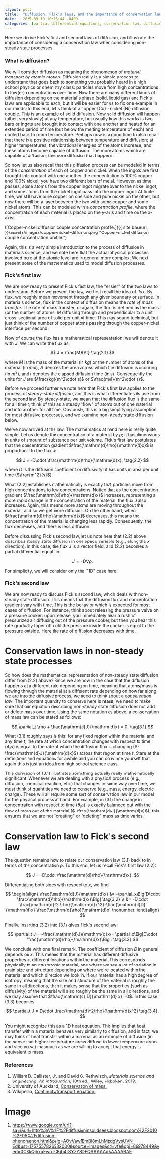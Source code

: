 ```yaml
---
layout: post
title:  "Diffusion, Fick's laws, and the importance of conservation laws in non-steady state processes"
date:   2025-09-10 10:06:44 -0400
categories: [partial differential equations, conservation law, diffusion]
---
```


Here we derive Fick's first and second laws of diffusion, and illustrate the importance of considering a conservation law when considering non-steady state processes.

<!-- more -->

### What is diffusion?
We will consider diffusion as meaning the phenomenon of *material transport by atomic motion.* Diffusion really is a simple process to understand that goes back to something you probably heard in a high school physics or chemistry class: particles move from high concentrations to low(er) concentrations over time. Now there are many different kinds of diffusion depending on the material's phase (solid, liquid gas) and Fick's laws are applicable to each, but it will be easier for us to fix one example in our minds; to this end, let's think of a copper (Cu) - nickel (Ni) diffusion couple. This is an example of solid diffusion. Now solid diffusion will happen (albeit very slowly) at any temperature, but usually how this works is two bars or ingots are brought into contact with one another and heated for an extended period of time (but below the melting temperature of each) and cooled back to room temperature. Perhaps now is a good time to also recall that there is a positive relationship between temperature and diffusion; at higher temperatures, the vibrational energies of the atoms increase, and these atoms become capable of diffusion. The more atoms which are capable of diffusion, the more diffusion that happens.

So now let us also recall that this diffusion process can be modeled in terms of the *concentration* of each of copper and nickel. When the ingots are first brought into contact with one another, the concentration is 100% copper and 100% nickel; you have two different bars of metal. However, as time passes, some atoms from the copper ingot migrate over to the nickel ingot, and some atoms from the nickel ingot pass into the copper ingot. At finite time, we still have pure copper on one side and pure nickel on the other, but now there will be a layer between the two with some copper and some nickel atoms. This can be modeled with a *concentration profile*, where the concentration of each material is placed on the y-axis and time on the x-axis: 

![Copper-nickel diffusion couple concentration profile.]({{ site.baseurl }}/assets/images/copper-nickel-diffusion.png "Copper-nickel diffusion couple concentration profile.")

Again, this is a very simple introduction to the process of diffusion in materials science, and we note here that the actual physical processes involved here at the atomic level are in general more complex. We next present some of the mathematics used to model diffusion processes.



### Fick's first law
We are now ready to present Fick's first law, the \"easier\" of the two laws to understand. Before we present the law, we first recall the idea of *flux.* By flux, we roughly mean movement through any given boundary or surface. In materials science, flux in the context of diffusion means the *rate of mass transfer.* The rate of mass transfer, or again, the flux, is defined as the mass (or the number of atoms) $M$ diffusing through and perpendicular to a unit cross-sectional area of solid per unit of time. This may sound technical, but just think of the number of copper atoms passing through the copper-nickel interface per second.

Now of course the flux has a mathematical representation; we will denote it with $J$. We can write the flux as

$$
    J = \frac{M}{At} \tag{2.1}
$$

where $M$ is the mass of the material (in $kg$) or the number of atoms of the material (in $mol$), $A$ denotes the area across which the diffusion is occuring (in $m^2$), and $t$ denotes the elapsed diffusion time (in $s$). Consequently the units for $J$ are $\frac{kg}{m^2\cdot s}$ or $\frac{mol}{m^2\cdot s}$. 

Before we proceed further we note here that Fick's first law applies to the process of *steady-state diffusion*, and this is what differentiates its use from the second law. By steady-state, we mean that the diffusion flux is the same for all time $t$; think of this as a steady \"flow\" of atoms out of one material and into another for all time. Obviously, this is a big simplifying assumption for most diffusive processes, and we examine non-steady state diffusion below.

We've now arrived at the law. The mathematics at hand here is really quite simple. Let us denote the concentration of a material by $\rho$; it has dimensions in units of amount of substance per unit volume. Fick's first law postulates that the concentration gradient $\frac{\mathrm{d}\rho}{\mathrm{d}x}$ is proportional to the flux $J$: 

$$
    J = -D\cdot \frac{\mathrm{d}\rho}{\mathrm{d}x}, \tag{2.2}
$$

where $D$ is the diffusion coefficient or diffusivity; it has units in area per unit time ($\frac{m^2}{s}$).

What (2.2) establishes mathematically is exactly that particles move from high concentrations to low concentrations. Notice that as the concentration gradient $\frac{\mathrm{d}\rho}{\mathrm{d}x}$ increases, representing a more rapid change in the concentration of the material, the flux $J$ also increases. Again, this means more atoms are moving throughout the material, and so we get more diffusion. On the other hand, when $\frac{\mathrm{d}\rho}{\mathrm{d}x}$ decreases, this means the concentration of the material is changing less rapidly. Consequently, the flux decreases, and there is less diffusion.

Before discussing Fick's second law, let us note here that (2.2) above describes steady state diffusion in *one* space variable (e.g., along the $x$ direction). In this case, the flux $J$ is a vector field, and (2.2) becomes a partial differential equation: 

$$
    J = -D \nabla \rho.
$$

For simplicity, we will consider only the ``1D" case here.


### Fick's second law
We are now ready to discuss Fick's second law, which deals with non-steady state diffusion. This means that the diffusion flux and concentration gradient vary with time. This is the behavior which is expected for most cases of diffusion. For instance, think about releasing the pressure valve on a pressure cooker: upon release, you immediately hear a rush of pressurized air diffusing out of the pressure cooker, but then you hear this rate gradually taper off until the pressure inside the cooker is equal to the pressure outside. Here the rate of diffusion decreases with time.

# Conservation laws in non-steady state processes
So how does the mathematical representation of non-steady state diffusion differ from (2.2) above? Since we are now in the case that the diffusion happens at a different rate depending on time, meaning that atoms/mass is flowing through the material at a different rate depending on how far along we are into the diffusive process, we need to think about a *conservation law*. The important quantity to conserve here is **mass**; we need to make sure that our equation describing non-steady state diffusion does not add or delete mass over time. Using the same notation as above, a conservation of mass law can be stated as follows: 

$$
    \partial_t \rho + \frac{\mathrm{d}J}{\mathrm{d}x} = 0. \tag{3.1}
$$

What (3.1) roughly says is this: for any fixed region within the material and any time $t$, the rate at which concentration changes with respect to time ($\partial_t \rho$) is equal to the rate at which the diffusion flux is changing ($-\frac{\mathrm{d}J}{\mathrm{d}x}$) across that region at time $t$. Stare at the definitions and equations for awhile and you can convince yourself that again this is just an idea from high school science class.

This derivation of (3.1) illustrates something actually really mathematically significant. Whenever we are dealing with a physical process (e.g., diffusion, chemical reaction, etc.) that changes in some way over time, we must think of quantities we need to conserve (e.g., mass, energy, electric charge). These will all require some sort of conservation law in our model for the physical process at hand. For example, in (3.1) the change in concentration with respect to time ($\partial_t \rho$) is exactly balanced out with the flow of mass out of the material ($-\frac{\mathrm{d}J}{\mathrm{d}x}$); this ensures that we are not \"creating\" or \"deleting\" mass as time varies.

# Conservation law to Fick's second law
The question remains how to relate our conservation law (3.1) back to in terms of the concentration $\rho$. To this end, let us recall Fick's first law (2.2):

$$
    J = -D\cdot \frac{\mathrm{d}\rho}{\mathrm{d}x}.
$$

Differentiating both sides with respect to $x$, we find 

$$
\begin{align}
    \frac{\mathrm{d}J}{\mathrm{d}x} &= -\partial_x\Big[D\cdot \frac{\mathrm{d}\rho}{\mathrm{d}x}\Big] \tag{3.2} \\
        &= -D\cdot \frac{\mathrm{d}^2 \rho}{\mathrm{d}x^2}-\frac{\mathrm{d}D}{\mathrm{d}x} \frac{\mathrm{d}\rho}{\mathrm{d}x} \nonumber.
\end{align}
$$

Finally, inserting (3.2) into (3.1) gives Fick's second law: 

$$
    \partial_t J = -\frac{\mathrm{d}J}{\mathrm{d}x}= \partial_x\Big[D\cdot \frac{\mathrm{d}\rho}{\mathrm{d}x}\Big]. \tag{3.3}
$$

We conclude with one final remark. The coefficient of diffusion $D$ in general depends on $x$. This means that the material has different diffusive properties at different locations within the material. This corresponds physically to an *anisotropic* material, one where we see a lot of variation in grain size and structure depending on where we're located within the material and which direction we look in. If our material has a high degree of isotropy, meaning that the size and structure of the material is roughly the same in all directions, then it makes sense that the properties (such as diffusivity) of the material will also roughly be the same in all directions, and we may assume that $\frac{\mathrm{d} D}{\mathrm{d} x} =0$. In this case, (3.3) becomes 

$$
    \partial_t J = D\cdot \frac{\mathrm{d}^2\rho}{\mathrm{d}x^2} \tag{3.4}.
$$

You might recognize this as a 1D heat equation. This implies that heat transfer within a material behaves very similarly to diffusion, and in fact, we may think of heat transfer within a material as an example of diffusion (in the sense that higher temperature areas diffuse to lower temperature areas and vice versa) inasmuch as we are willing to accept that energy is equivalent to mass.



### References
1. William D. Callister, Jr. and David G. Rethwisch, *Materials science and engineering: An introduction*, 10th ed., Wiley, Hoboken, 2018.
2. University of Auckland, [Conservation of mass.](https://pkel015.connect.amazon.auckland.ac.nz/SolidMechanicsBooks/Part_III/Chapter_3_Stress_Mass_Momentum/Stress_Balance_Principles_01_Conservation_of_Mass.pdf)
3. Wikipedia, [Continuity/transport equation.](https://en.wikipedia.org/wiki/Continuity_equation)
# Image
1. https://www.google.com/url?sa=i&url=http%3A%2F%2Fdiffusioninsolidsees.blogspot.com%2F2010%2F05%2Fdiffusion-phenomenon.html&psig=AOvVaw1EmBi8mLhMpdgVysUVN-Ed&ust=1757557826532000&source=images&cd=vfe&opi=89978449&ved=0CBkQjhxqFwoTCKjb4rSYzY8DFQAAAAAdAAAAABAE
